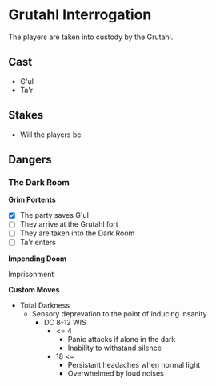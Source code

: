 # Grutahl Interrogation

The players are taken into custody by the Grutahl.

## Cast

- G'ul
- Ta'r

## Stakes

- Will the players be

## Dangers

### The Dark Room

**Grim Portents**

- [x] The party saves G'ul
- [ ] They arrive at the Grutahl fort
- [ ] They are taken into the Dark Room
- [ ] Ta'r enters

**Impending Doom**

Imprisonment

**Custom Moves**

- Total Darkness
  - Sensory deprevation to the point of inducing insanity.
    - DC 8-12 WIS
      - <= 4
        - Panic attacks if alone in the dark
        - Inability to withstand silence
      - 18 <=
        - Persistant headaches when normal light
        - Overwhelmed by loud noises
